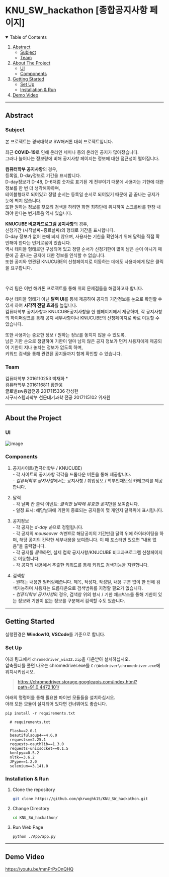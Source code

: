 # KNU_SW_hackathon [종합공지사항 페이지]

<!-- TABLE OF CONTENTS -->
<details open="open">
  <summary>Table of Contents</summary>
  <ol>
    <li>
      <a href="#abstract">Abstract</a>
      <ul>
        <li><a href="#subject">Subject</a></li>
        <li><a href="#team">Team</a></li>
      </ul>
    </li>
    <li>
      <a href="#about-the-project">About The Project</a>
      <ul>
        <li><a href="#ui">UI</a></li>
        <li><a href="#components">Components</a></li>
      </ul>
    </li>
    <li>
      <a href="#getting-started">Getting Started</a>
      <ul>
        <li><a href="#set-up">Set Up</a></li>
        <li><a href="#installation--run">Installation & Run</a></li>
      </ul>
    </li>
    <li>
      <a href="#demo-video">Demo Video</a>
    </li>
  </ol>
</details>

---------------------------------------------------------------

## Abstract

### Subject

본 프로젝트는 경북대학교 SW해커톤 대회 프로젝트입니다.

최근 **COVID-19**로 인해 온라인 세미나 등의 온라인 공지가 많아졌습니다.  
그러나 늘어나는 정보량에 비해 공지사항 페이지는 정보에 대한 접근성이 떨어집니다.  

**컴퓨터학부 공지사항**의 경우,  
등록일, D-day정보로 기간을 표시합니다.    
D-day정보가 D-48, D-6처럼 숫자로 표기된 게 전부이기 때문에 사용자는 기한에 대한 정보를 한 번 더 생각해야하며,  
테이블형태로 되어있고 정렬 순서는 등록일 순서로 되어있기 때문에 곧 끝나는 공지가 눈에 띄지 않습니다.  
또한 원하는 정보를 찾으려 검색을 하려면 화면 최하단에 위치하여 스크롤바를 한참 내려야 한다는 번거로움 역시 있습니다.

**KNUCUBE 비교과프로그램 공지사항**의 경우,  
신청기간 (시작날짜~종료날짜)의 형태로 기간을 표시합니다.  
D-day 정보가 없어 눈에 띄지 않으며, 사용자는 기한을 확인하기 위해 달력을 직접 확인해야 한다는 번거로움이 있습니다.  
역시 테이블 형태로만 구성되어 있고 정렬 순서가 신청기한이 많이 남은 순이 아니기 때문에 곧 끝나는 공지에 대한 정보를 인식할 수 없습니다.  
또한 공지와 연관된 KNUCUBE의 신청페이지로 이동하는 데에도 사용자에게 많은 클릭을 요구합니다.  

<br/>

우리 팀은 이번 해커톤 프로젝트를 통해 위의 문제점들을 해결하고자 합니다.

우선 테이블 형태가 아닌 **달력 UI**를 통해 제공하여 공지의 기간정보를 눈으로 확인할 수 있게 하여 **시각적 전달 효과**를 높입니다.  
컴퓨터학부 공지사항과 KNUCUBE공지사항을 한 웹페이지에서 제공하며, 각 공지사항의 하이퍼링크를 통해 공지 세부사항이나 KNUCUBE의 신청페이지로 바로 이동할 수 있습니다.

또한 사용자는 중요한 정보 / 원하는 정보를 놓치지 않을 수 있도록,  
남은 기한 순으로 정렬하여 기한이 얼마 남지 않은 공지 정보가 먼저 사용자에게 제공되어 기한이 지나 놓치는 정보가 없도록 하며,  
키워드 검색을 통해 관련된 공지들까지 함께 확인할 수 있습니다.  

### Team 

컴퓨터학부 2016110253 박재화 *  
컴퓨터학부 2016116811 황찬웅  
글로벌sw융합전공 2017115336 강성현  
지구시스템과학부 천문대기과학 전공 2017115102 위재원

---------------------------------------------------------------

## About the Project

### UI
![image](https://user-images.githubusercontent.com/20639714/126653070-348cd42d-7db7-4202-bf9a-2506f905fac1.png)

### Components
  1. 공지사이트(컴퓨터학부 / KNUCUBE)  
    - 각 사이트의 공지사항 각각을 드롭다운 버튼을 통해 제공합니다.  
    - *컴퓨터학부 공지사항*에서는 공지사항 / 취업정보 / 학부인재모집 카테고리를 제공합니다.  

  2. 달력  
    - 각 날짜 칸 클릭 이벤트: *클릭한 날짜에 유효한 공지*만을 보여줍니다.  
    - 일정 표시: 해당날짜에 기한이 종료되는 공지들이 몇 개인지 달력위에 표시됩니다.  

  3. 공지정보  
    - 각 공지는 *d-day 순*으로 정렬됩니다.    
    - 각 공지의 *mouseover 이벤트*로 해당공지의 기간만큼 달력 위에 하이라이팅을 하며, 해당 공지의 간략한 세부내용을 보여줍니다. 이 때 포스터만 있으면 "내용 없음"을 출력합니다.    
    - 각 공지를 *클릭*하면, 실제 컴학 공지사항/KNUCUBE 비교과프로그램 신청페이지로 이동합니다.  
    - 각 공지의 내용에서 추출한 키워드를 통해 키워드 검색기능을 지원합니다.  

  4. 검색창  
    - 원하는 내용만 필터링해줍니다. 제목, 작성자, 작성일, 내용 구분 없이 한 번에 검색가능하며 사용자는 드롭다운으로 검색범위를 지정할 필요가 없습니다.  
    - *컴퓨터학부 공지사항*의 경우, 검색창 위의 항시 / 기한 체크박스를 통해 기한이 있는 정보와 기한이 없는 정보를 구분해서 검색할 수도 있습니다. 

---------------------------------------------------------------

## Getting Started

실행환경은 **Window10, VSCode**를 기준으로 합니다.

### Set Up

아래 링크에서 `chromedriver_win32.zip`을 다운받아 설치하십시오.  
압축폴더를 풀면 나오는 chromedriver.exe를 `C:\Webdriver\chromedriver.exe`에 위치시키십시오.  
> https://chromedriver.storage.googleapis.com/index.html?path=91.0.4472.101/

아래의 명령어를 통해 필요한 파이썬 모듈들을 설치하십시오.  
아래 모든 모듈이 설치되어 있다면 건너뛰어도 좋습니다.  

  ```
  pip install -r requirements.txt
  ```
  ```
    # requirements.txt
    
    Flask==2.0.1
    beautifulsoup4==4.6.0
    requests==2.25.1
    requests-oauthlib==1.3.0
    requests-unixsocket==0.1.5
    konlpy==0.5.2
    nltk==3.6.2
    JPype==1.2.0
    selenium==3.141.0
  ```

### Installation & Run

1. Clone the repository
   ```sh
   git clone https://github.com/qkrwoghk15/KNU_SW_hackathon.git
   ```
   
2. Change Directory
    ```sh
    cd KNU_SW_hackathon/
    ```

3. Run Web Page

    ```sh
    python ./App/app.py
    ```
   
---------------------------------------------------------------
 
## Demo Video
 
https://youtu.be/mmPrPxOnQHQ
